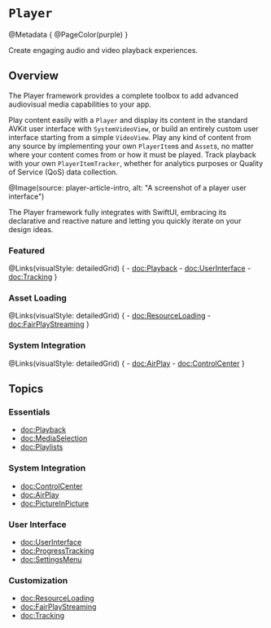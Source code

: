 # ``Player``

@Metadata {
    @PageColor(purple)
}

Create engaging audio and video playback experiences.

## Overview

The Player framework provides a complete toolbox to add advanced audiovisual media capabilities to your app.

Play content easily with a ``Player`` and display its content in the standard AVKit user interface with ``SystemVideoView``, or build an entirely custom user interface starting from a simple ``VideoView``. Play any kind of content from any source by implementing your own ``PlayerItem``s and ``Asset``s, no matter where your content comes from or how it must be played. Track playback with your own ``PlayerItemTracker``, whether for analytics purposes or Quality of Service (QoS) data collection.

@Image(source: player-article-intro, alt: "A screenshot of a player user interface")

The Player framework fully integrates with SwiftUI, embracing its declarative and reactive nature and letting you quickly iterate on your design ideas.

### Featured

@Links(visualStyle: detailedGrid) {
    - <doc:Playback>
    - <doc:UserInterface>
    - <doc:Tracking>
}

### Asset Loading

@Links(visualStyle: detailedGrid) {
    - <doc:ResourceLoading>
    - <doc:FairPlayStreaming>
}

### System Integration

@Links(visualStyle: detailedGrid) {
    - <doc:AirPlay>
    - <doc:ControlCenter>
}

## Topics

### Essentials

- <doc:Playback>
- <doc:MediaSelection>
- <doc:Playlists>

### System Integration

- <doc:ControlCenter>
- <doc:AirPlay>
- <doc:PictureInPicture>

### User Interface

- <doc:UserInterface>
- <doc:ProgressTracking>
- <doc:SettingsMenu>

### Customization

- <doc:ResourceLoading>
- <doc:FairPlayStreaming>
- <doc:Tracking>
